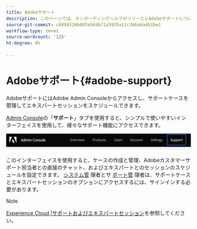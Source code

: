 ```yaml
---
title: Adobeサポート
description: このページでは、オンボーディングヘルプのリソースとAdobeサポートについて説明します。
source-git-commit: c6898326b887e564bf1a5935a11c36baba4b1be1
workflow-type: tm+mt
source-wordcount: '125'
ht-degree: 8%

---
```



# Adobeサポート{#adobe-support}

AdobeサポートにはAdobe Admin Consoleからアクセスし、サポートケースを管理してエキスパートセッションをスケジュールできます。

[Admin Console](https://adminconsole.adobe.com/)の「**サポート**」タブを使用すると、シンプルで使いやすいインターフェイスを使用して、様々なサポート機能にアクセスできます。

![画像](/help/onboarding/learn-concepts/assets/support-menu.png)

このインターフェイスを使用すると、ケースの作成と管理、Adobeカスタマーサポート担当者との直接のチャット、およびエキスパートとのセッションのスケジュールを設定できます。 [システム管](https://helpx.adobe.com/enterprise/using/admin-roles.ug.html) 理者とサ [ポート管](https://helpx.adobe.com/enterprise/using/admin-roles.ug.html) 理者は、サポートケースとエキスパートセッションのオプションにアクセスするには、サインインする必要があります。

>[!NOTE]
> [Experience Cloud |サポートおよびエキスパートセッション](https://helpx.adobe.com/jp/enterprise/admin-guide.html/enterprise/using/support-for-experience-cloud.ug.html)を参照してください。
